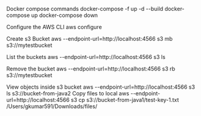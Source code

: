 Docker compose commands
    docker-compose -f up -d --build
    docker-compose up
    docker-compose down

Configure the AWS CLI
    aws configure

Create s3 Bucket
    aws --endpoint-url=http://localhost:4566 s3 mb s3://mytestbucket

List the buckets
    aws --endpoint-url=http://localhost:4566 s3 ls

Remove the bucket
    aws --endpoint-url=http://localhost:4566 s3 rb s3://mytestbucket

View objects inside s3 bucket
    aws --endpoint-url=http://localhost:4566 s3 ls s3://bucket-from-java2
Copy files to local
aws --endpoint-url=http://localhost:4566 s3 cp s3://bucket-from-java1/test-key-1.txt /Users/gkumar591/Downloads/files/

